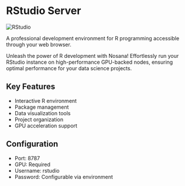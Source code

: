# RStudio Server

![RStudio](https://upload.wikimedia.org/wikipedia/commons/thumb/1/1b/R_logo.svg/1200px-R_logo.svg.png)

A professional development environment for R programming accessible through your web browser.

Unleash the power of R development with Nosana! Effortlessly run your RStudio instance on high-performance GPU-backed nodes, ensuring optimal performance for your data science projects.

## Key Features
- Interactive R environment
- Package management
- Data visualization tools
- Project organization
- GPU acceleration support

## Configuration
- Port: 8787
- GPU: Required
- Username: rstudio
- Password: Configurable via environment
